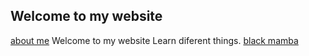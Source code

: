## Welcome to my website
[about me](about.md)
Welcome to my website 
Learn diferent things.
[black mamba](blackmamba.md)

 

